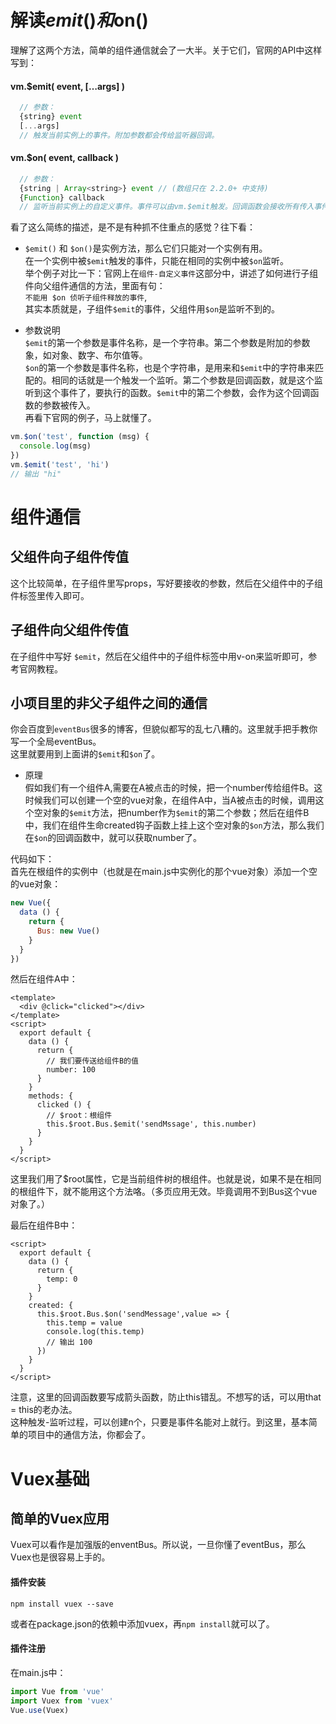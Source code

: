 # 解读$emit()和$on()

理解了这两个方法，简单的组件通信就会了一大半。关于它们，官网的API中这样写到： <br />

#### vm.$emit( event, […args] )
```js
  // 参数：
  {string} event
  [...args]
  // 触发当前实例上的事件。附加参数都会传给监听器回调。
```

#### vm.$on( event, callback )
```js
  // 参数：
  {string | Array<string>} event // (数组只在 2.2.0+ 中支持)
  {Function} callback
  // 监听当前实例上的自定义事件。事件可以由vm.$emit触发。回调函数会接收所有传入事件触发函数的额外参数。
```
看了这么简练的描述，是不是有种抓不住重点的感觉？往下看：<br />

- `$emit()` 和 `$on()`是实例方法，那么它们只能对一个实例有用。<br />
在一个实例中被`$emit`触发的事件，只能在相同的实例中被`$on`监听。<br />
举个例子对比一下：官网上在`组件-自定义事件`这部分中，讲述了如何进行子组件向父组件通信的方法，里面有句：<br />
`不能用 $on 侦听子组件释放的事件`,<br />
其实本质就是，子组件`$emit`的事件，父组件用`$on`是监听不到的。<br />

- 参数说明 <br />
`$emit`的第一个参数是事件名称，是一个字符串。第二个参数是附加的参数象，如对象、数字、布尔值等。<br />
`$on`的第一个参数是事件名称，也是个字符串，是用来和`$emit`中的字符串来匹配的。相同的话就是一个触发一个监听。第二个参数是回调函数，就是这个监听到这个事件了，要执行的函数。`$emit`中的第二个参数，会作为这个回调函数的参数被传入。<br />
再看下官网的例子，马上就懂了。<br />
```js
vm.$on('test', function (msg) {
  console.log(msg)
})
vm.$emit('test', 'hi')
// 输出 "hi"
```

# 组件通信

## 父组件向子组件传值
这个比较简单，在子组件里写props，写好要接收的参数，然后在父组件中的子组件标签里传入即可。

## 子组件向父组件传值

在子组件中写好 `$emit`，然后在父组件中的子组件标签中用v-on来监听即可，参考官网教程。

## 小项目里的非父子组件之间的通信

你会百度到`eventBus`很多的博客，但貌似都写的乱七八糟的。这里就手把手教你写一个全局eventBus。<br />
这里就要用到上面讲的`$emit`和`$on`了。<br />

- 原理 <br />
假如我们有一个组件A,需要在A被点击的时候，把一个number传给组件B。这时候我们可以创建一个空的vue对象，在组件A中，当A被点击的时候，调用这个空对象的`$emit`方法，把number作为`$emit`的第二个参数；然后在组件B中，我们在组件生命created钩子函数上挂上这个空对象的`$on`方法，那么我们在`$on`的回调函数中，就可以获取number了。<br />

代码如下：<br />
首先在根组件的实例中（也就是在main.js中实例化的那个vue对象）添加一个空的vue对象：<br />
```js
new Vue({
  data () {
    return {
      Bus: new Vue()
    }
  }
})
```
然后在组件A中：<br />
```vue
<template>
  <div @click="clicked"></div>
</template>
<script>
  export default {
    data () {
      return {
        // 我们要传送给组件B的值
        number: 100
      }
    }
    methods: {
      clicked () {
        // $root：根组件
        this.$root.Bus.$emit('sendMssage', this.number)
      }
    }
  }
</script>
```
这里我们用了$root属性，它是当前组件树的根组件。也就是说，如果不是在相同的根组件下，就不能用这个方法咯。（多页应用无效。毕竟调用不到Bus这个vue对象了。）<br />

最后在组件B中：<br />
```vue
<script>
  export default {
    data () {
      return {
        temp: 0
      }
    }
    created: {
      this.$root.Bus.$on('sendMessage',value => {
        this.temp = value
        console.log(this.temp)
        // 输出 100
      })
    }
  }
</script>
```
注意，这里的回调函数要写成箭头函数，防止this错乱。不想写的话，可以用that = this的老办法。<br />
这种触发-监听过程，可以创建n个，只要是事件名能对上就行。到这里，基本简单的项目中的通信方法，你都会了。<br />

# Vuex基础

## 简单的Vuex应用

Vuex可以看作是加强版的enventBus。所以说，一旦你懂了eventBus，那么Vuex也是很容易上手的。

#### 插件安装

```
npm install vuex --save
```
或者在package.json的依赖中添加vuex，再`npm install`就可以了。

#### 插件注册

在main.js中：<br />
```js
import Vue from 'vue'
import Vuex from 'vuex'
Vue.use(Vuex)
```

####






